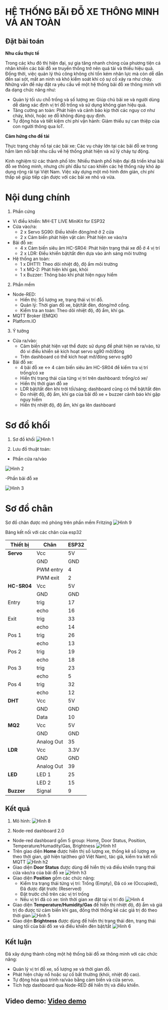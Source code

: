 # HỆ THỐNG BÃI ĐỖ XE THÔNG MINH VÀ AN TOÀN

## Đặt bài toán
__Nhu cầu thực tế__

Trong các khu đô thị hiện đại, sự gia tăng nhanh chóng của phương tiện cá nhân khiến các bãi đỗ xe truyền thống trở nên quá tải và thiếu hiệu quả. Đồng thời, việc quản lý thủ công không chỉ tốn kém nhân lực mà còn dễ dẫn đến sai sót, mất an ninh và khó kiểm soát khi có sự cố xảy ra như cháy. Những vấn đề này đặt ra yêu cầu về một hệ thống bãi đỗ xe thông minh với đa dạng chức năng như:
- Quản lý tối ưu chỗ trống và số lượng xe: Giúp chủ bãi xe và người dùng dễ dàng xác định vị trí đỗ trống và sử dụng không gian hiệu quả.
- Tăng cường an toàn: Phát hiện và cảnh báo kịp thời các nguy cơ như cháy, khói, hoặc xe đỗ không đúng quy định.
- Tự động hóa và tiết kiệm chi phí vận hành: Giảm thiểu sự can thiệp của con người thông qua IoT.

__Cảm hứng cho đề tài__

Thực trạng cháy nổ tại các bãi xe: Các vụ cháy lớn tại các bãi đỗ xe trong hầm làm nổi bật nhu cầu về hệ thống phát hiện và xử lý cháy tự động.

Kinh nghiệm từ các thành phố lớn: Nhiều thành phố hiện đại đã triển khai bãi đỗ xe thông minh, nhưng chi phí đầu tư cao khiến các hệ thống này khó áp dụng rộng rãi tại Việt Nam. Việc xây dựng một mô hình đơn giản, chi phí thấp sẽ giúp tiếp cận được với các bãi xe nhỏ và vừa.

# Nội dung chính

1. Phần cứng
- Vi điều khiển: MH-ET LIVE MiniKit for ESP32
- Cửa vào/ra: 
    + 2 x Servo SG90: Điều khiển đóng/mở ở 2 cửa
    + 2 x Cảm biến phát hiện vật cản: Phát hiện xe vào/ra
- Bãi đỗ xe:
    + 4 x Cảm biến siêu âm HC-SR04: Phát hiện trạng thái xe đỗ ở 4 vị trí
    + 2 x LDR: Điều khiển bật/tắt đèn dựa vào ánh sáng môi trường
- Hệ thống an toàn: 
    + 1 x DHT11: Theo dõi nhiệt độ, độ ẩm môi trường
    + 1 x MQ-2: Phát hiện khí gas, khói
    + 1 x Buzzer: Thông báo khi phát hiện nguy hiểm

2. Phần mềm
- Node-RED:
    + Hiển thị: Số lượng xe, trạng thái vị trí đỗ.
    + Quản lý: Thời gian đỗ xe, bật/tắt đèn, đóng/mở cổng.
    + Kiểm tra an toàn: Theo dõi nhiệt độ, độ ẩm, khí ga.
- MQTT Broker (EMQX)
- Platform.IO

3. Ý tưởng
- Cửa ra/vào: 
    + Cảm biến phát hiện vạt thể được sử dụng để phát hiện xe ra/vào, từ đó vi điều khiển sẽ kích hoạt servo sg90 mở/đóng
	+ Trên dashboard có thể kích hoạt mở/đóng servo sg90
- Bãi đỗ xe: 
    + 4 bãi đỗ xe <-> 4 cảm biến siêu âm HC-SR04 để kiểm tra vị trí trống/có xe
	+ Hiển thị trạng thái của từng vị trí trên dashboard: trống/có xe/ 
	+ Hiển thị thời gian đỗ xe
	+ LDR bật/tắt đèn khi trời tối/sáng; dashboard cũng có thể bật/tắt đèn
	+ Đo nhiệt độ, độ ẩm, khí ga của bãi đỗ xe + buzzer cảnh báo khi gặp nguy hiểm
	+ Hiển thị nhiệt độ, độ ẩm, khí ga lên dashboard

# Sơ đồ khối
1. Sơ đồ khối
![Hình 1](./images/3.png)

2. Lưu đồ thuật toán:
- Phần cửa ra/vào

![Hình 2](./images/1.png)

-Phần bãi đỗ xe

![Hình 3](./images/2.png)

# Sơ đồ chân
Sơ đồ chân được mô phỏng trên phần mềm Fritzing
![Hình 9](./images/9.png)

Bảng kết nối với các chân của esp32

| Thiết bị   | Chân          | ESP32         |
|------------|---------------|---------------|
| **Servo**  | Vcc           | 5V            |
|            | GND           | GND           |
|            | PWM entry     | 4             |
|            | PWM exit      | 2             |
| **HC-SR04**| Vcc           | 5V            |
|            | GND           | GND           |
| Entry      | trig          | 17            |
|            | echo          | 16            |
| Exit       | trig          | 33            |
|            | echo          | 14            |
| Pos 1      | trig          | 26            |
|            | echo          | 13            |
| Pos 2      | trig          | 19            |
|            | echo          | 18            |
| Pos 3      | trig          | 23            |
|            | echo          | 5             |
| Pos 4      | trig          | 32            |
|            | echo          | 12            |
| **DHT**    | Vcc           | 5V            |
|            | GND           | GND           |
|            | Data          | 10            |
|   **MQ2**  | Vcc           | 5V            |
|            | GND           | GND           |
|            | Analog Out    | 35            |
|**LDR**     | Vcc           | 3.3V          |
|            | GND           | GND           |
|            | Analog Out    | 39            |
| **LED**    | LED 1         | 25            |
|            | LED 2         | 15            |
| **Buzzer** | Signal        | 9             |

## Kết quả 
1. Mô hình:
![Hình 8](./images/8.png)

2. Node-red dashboard 2.0
- Node-red dashboard gồm 5 group: Home, Door Status, Position, Temperature/Humadity/Gas, Brightness
![Hình h1](./images/h1.png)
- Trên giao diện **Home** được hiển thị số lượng xe, thống kê số lượng xe theo thời gian, giờ hiện tại(theo giờ Việt Nam), tác giả, kiểm tra kết nối MQTT
![Hình h2](./images/h2.png)
- Giao diện **Door Status** được dùng để hiển thị và điều khiển trạng thái cửa vào/ra của bãi đỗ xe
![Hình h3](./images/h3.png)
- Giao diện **Position** gồm các chức năng:
    + Kiểm tra trạng thái từng vị trí: Trống (Empty), Đã có xe (Occupied), Đã được đặt trước (Reserved)
    + Đặt trước chỗ trên các vị trí trống
    + Nếu vị trí đã có xe: tính thời gian xe đặt tại vị trí đó
![Hình 4](./images/4.png)
- Giao diện **Temperature/Humidity/Gas** để hiển thị nhiệt độ, độ ẩm và giá trị đo được từ cảm biến khí gas, đồng thời thống kê các giá trị đó theo thời gian
![Hình 5](./images/5.png)
- Giao diện **Brightness** được dùng để hiển thị trạng thái đèn, trạng thái sáng tối của bãi đỗ xe và điều khiển đèn bật/tắt
![Hình 6](./images/6.png)

## Kết luận
Đã xây dựng thành công một hệ thống bãi đỗ xe thông minh với các chức năng:
- Quản lý vị trí đỗ xe, số lượng xe và thời gian đỗ.
- Phát hiện cháy nổ hoặc sự cố bất thường (khói, nhiệt độ cao).
- Tự động hóa quá trình ra/vào bằng cảm biến và cửa servo.
- Tích hợp dashboard qua Node-RED để hiển thị và điều khiển.


## Video demo: [Video demo](https://youtu.be/6vYeLfkQ3tU)
